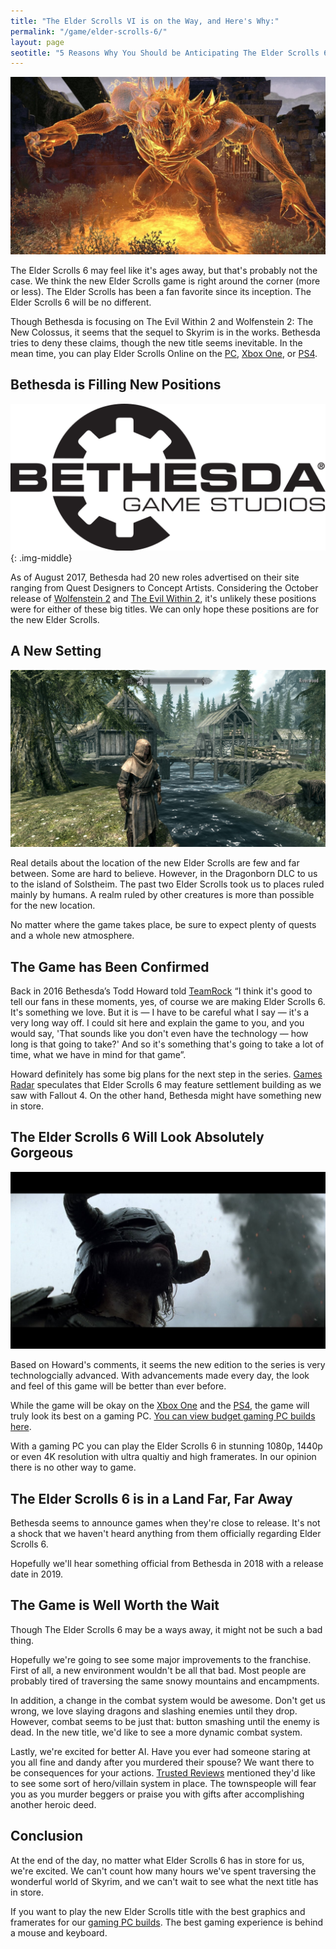 ```yaml
---
title: "The Elder Scrolls VI is on the Way, and Here's Why:" 
permalink: "/game/elder-scrolls-6/"
layout: page
seotitle: "5 Reasons Why You Should be Anticipating The Elder Scrolls 6"
---
```

![Elder Scrolls 6 Header](/img/games/es6/monster.jpg)


The Elder Scrolls 6 may feel like it's ages away, but that's probably not the case. We think the new Elder Scrolls game is right around the corner (more or less). The Elder Scrolls has been a fan favorite since its inception. The Elder Scrolls 6 will be no different. 

Though Bethesda is focusing on The Evil Within 2 and Wolfenstein 2: The New Colossus, it seems that the sequel to Skyrim is in the works. Bethesda tries to deny these claims, though the new title seems inevitable. In the mean time, you can play Elder Scrolls Online on the [PC](http://amzn.to/2AzME7Y), [Xbox One](http://amzn.to/2ApbUeI), or [PS4](http://amzn.to/2jDJVA7). 

## Bethesda is Filling New Positions 
![Bethesda](/img/games/es6/bethesda.png){: .img-middle}


As of August 2017, Bethesda had 20 new roles advertised on their site ranging from Quest Designers to Concept Artists. Considering the October release of [Wolfenstein 2](http://amzn.to/2i7VezR) and [The Evil Within 2](http://amzn.to/2njVzVL), it's unlikely these positions were for either of these big titles. We can only hope these positions are for the new Elder Scrolls. 

## A New Setting 
![Skyrim Setting](/img/games/es6/setting.jpg)


Real details about the location of the new Elder Scrolls are few and far between. Some are hard to believe. However, in the Dragonborn DLC to us to the island of Solstheim. The past two Elder Scrolls took us to places ruled mainly by humans. A realm ruled by other creatures is more than possible for the new location. 

No matter where the game takes place, be sure to expect plenty of quests and a whole new atmosphere. 

## The Game has Been Confirmed 

Back in 2016 Bethesda’s Todd Howard told [TeamRock](http://teamrock.com/game/2016-06-23/bethesda-confirms-they-re-working-on-the-elder-scrolls-6) “I think it's good to tell our fans in these moments, yes, of course we are making Elder Scrolls 6. It's something we love. But it is — I have to be careful what I say — it's a very long way off. I could sit here and explain the game to you, and you would say, 'That sounds like you don't even have the technology — how long is that going to take?' And so it's something that's going to take a lot of time, what we have in mind for that game”. 

Howard definitely has some big plans for the next step in the series. [Games Radar](http://www.gamesradar.com) speculates that Elder Scrolls 6 may feature settlement building as we saw with Fallout 4. On the other hand, Bethesda might have something new in store. 

## The Elder Scrolls 6 Will Look Absolutely Gorgeous
![Skyrim Cinematic](/img/games/es6/cinematic.jpg)


Based on Howard's comments, it seems the new edition to the series is very technologcially advanced. With advancements made every day, the look and feel of this game will be better than ever before. 

While the game will be okay on the [Xbox One](http://amzn.to/2ia3iAp) and the [PS4](http://amzn.to/2nlsfyh), the game will truly look its best on a gaming PC. [You can view budget gaming PC builds here](/budget-pcs/).

With a gaming PC you can play the Elder Scrolls 6 in stunning 1080p, 1440p or even 4K resolution with ultra qualtiy and high framerates. In our opinion there is no other way to game. 

## The Elder Scrolls 6 is in a Land Far, Far Away 

Bethesda seems to announce games when they're close to release. It's not a shock that we haven't heard anything from them officially regarding Elder Scrolls 6. 

Hopefully we'll hear something official from Bethesda in 2018 with a release date in 2019. 

## The Game is Well Worth the Wait 

Though The Elder Scrolls 6 may be a ways away, it might not be such a bad thing. 

Hopefully we're going to see some major improvements to the franchise. First of all, a new environment wouldn't be all that bad. Most people are probably tired of traversing the same snowy mountains and encampments. 

In addition, a change in the combat system would be awesome. Don't get us wrong, we love slaying dragons and slashing enemies until they drop. However, combat seems to be just that: button smashing until the enemy is dead. In the new title, we'd like to see a more dynamic combat system. 

Lastly, we're excited for better AI. Have you ever had someone staring at you all fine and dandy after you murdered their spouse? We want there to be consequences for your actions. [Trusted Reviews](http://www.trustedreviews.com) mentioned they'd like to see some sort of hero/villain system in place. The townspeople will fear you as you murder beggers or praise you with gifts after accomplishing another heroic deed. 

## Conclusion

At the end of the day, no matter what Elder Scrolls 6 has in store for us, we're excited. We can't count how many hours we've spent traversing the wonderful world of Skyrim, and we can't wait to see what the next title has in store. 

If you want to play the new Elder Scrolls title with the best graphics and framerates for our [gaming PC builds](/budget-pcs/). The best gaming experience is behind a mouse and keyboard. 
